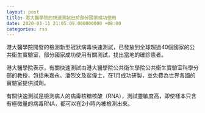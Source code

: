 ```yaml
---
layout: post
title: 港大醫學院的快速測試已於部分國家成功使用
date: 2020-03-11 21:05:09.000000000 +08:00
categories: rss
---
```


港大醫學院開發的檢測新型冠狀病毒快速測試，已發放到全球超過40個國家的公共衞生實驗室，部分國家成功使用有關測試，找出當地的確診患者。

港大醫學院表示，有關快速測試由港大醫學院公共衞生學院公共衞生實驗室科學分部的教授，包括朱嘉永、潘烈文及裴偉士，在1月成功研製，並免費為世界各國的實驗室提供試劑。

有關快速測試是檢測病人的病毒核糖核酸（RNA），測試靈敏度高，即使樣本只含有極微量的病毒RNA，都可以在2小時內被檢測出來。
